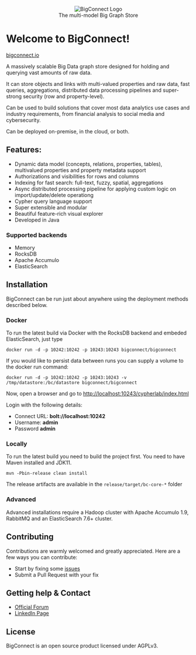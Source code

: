 <p align="center">
  <img src="https://github.com/bigconnect/bigconnect/raw/master/docs/logo.png" alt="BigConnect Logo"/>
  <br>
  The multi-model Big Graph Store<br>
</p>

# Welcome to BigConnect!
[bigconnect.io](https://bigconnect.io)

A massively scalable Big Data graph store designed for holding and querying vast amounts of raw data. 

It can store objects and links with multi-valued properties and raw data, fast queries, aggregations, distributed data processing pipelines and super-strong security (row and property-level).

Can be used to build solutions that cover most data analytics use cases and industry requirements, from financial analysis to social media and cybersecurity. 

Can be deployed on-premise, in the cloud, or both.

## Features:

* Dynamic data model (concepts, relations, properties, tables), multivalued properties and property metadata support
* Authorizations and visibilities for rows and columns
* Indexing for fast search: full-text, fuzzy, spatial, aggregations
* Async distributed processing pipeline for applying custom logic on import/update/delete operationg
* Cypher query language support
* Super extensible and modular
* Beautiful feature-rich visual explorer
* Developed in Java

### Supported backends
- Memory
- RocksDB
- Apache Accumulo
- ElasticSearch

## Installation
BigConnect can be run just about anywhere using the deployment methods described below.

### Docker
To run the latest build via Docker with the RocksDB backend and embeded ElasticSearch, just type
```
docker run -d -p 10242:10242 -p 10243:10243 bigconnect/bigconnect
```
If you would like to persist data between runs you can supply a volume to the docker run command:
```
docker run -d -p 10242:10242 -p 10243:10243 -v /tmp/datastore:/bc/datastore bigconnect/bigconnect
```
Now, open a browser and go to [http://localhost:10243/cypherlab/index.html](http://localhost:10243/cypherlab/index.html)

Login with the following details:
- Connect URL: **bolt://localhost:10242** 
- Username: **admin**
- Password **admin**

### Locally
To run the latest build you need to build the project first. You need to have Maven installed and JDK11.
```
mvn -Pbin-release clean install
```
The release artifacts are available in the ```release/target/bc-core-*``` folder

### Advanced
Advanced installations require a Hadoop cluster with Apache Accumulo 1.9, RabbitMQ and an ElasticSearch 7.6+ cluster.

## Contributing
Contributions are warmly welcomed and greatly appreciated. Here are a few ways you can contribute:

* Start by fixing some [issues](https://github.com/bigconnect/bigconnect/issues?q=is%3Aissue+is%3Aopen)
* Submit a Pull Request with your fix

## Getting help & Contact
* [Official Forum](https://community.bigconnect.io/)
* [LinkedIn Page](https://www.linkedin.com/company/bigconnectcloud/)

## License
BigConnect is an open source product licensed under AGPLv3.
